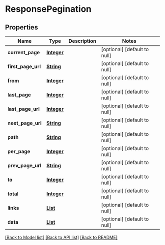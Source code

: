# ResponsePegination
## Properties

Name | Type | Description | Notes
------------ | ------------- | ------------- | -------------
**current\_page** | [**Integer**](integer.md) |  | [optional] [default to null]
**first\_page\_url** | [**String**](string.md) |  | [optional] [default to null]
**from** | [**Integer**](integer.md) |  | [optional] [default to null]
**last\_page** | [**Integer**](integer.md) |  | [optional] [default to null]
**last\_page\_url** | [**Integer**](integer.md) |  | [optional] [default to null]
**next\_page\_url** | [**String**](string.md) |  | [optional] [default to null]
**path** | [**String**](string.md) |  | [optional] [default to null]
**per\_page** | [**Integer**](integer.md) |  | [optional] [default to null]
**prev\_page\_url** | [**String**](string.md) |  | [optional] [default to null]
**to** | [**Integer**](integer.md) |  | [optional] [default to null]
**total** | [**Integer**](integer.md) |  | [optional] [default to null]
**links** | [**List**](response_pegination_links.md) |  | [optional] [default to null]
**data** | [**List**](AnyType.md) |  | [optional] [default to null]

[[Back to Model list]](../README.md#documentation-for-models) [[Back to API list]](../README.md#documentation-for-api-endpoints) [[Back to README]](../README.md)

